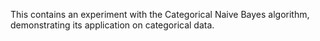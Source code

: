 This contains an experiment with the Categorical Naive Bayes algorithm, demonstrating its application on categorical data. 
